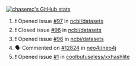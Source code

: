 [![chasemc's GitHub stats](https://github-readme-stats.vercel.app/api?username=chasemc)](https://github.com/anuraghazra/github-readme-stats)


<!--START_SECTION:activity-->
1. ❗️ Opened issue [#97](https://github.com/ncbi/datasets/issues/97) in [ncbi/datasets](https://github.com/ncbi/datasets)
2. ❗️ Closed issue [#96](https://github.com/ncbi/datasets/issues/96) in [ncbi/datasets](https://github.com/ncbi/datasets)
3. ❗️ Opened issue [#96](https://github.com/ncbi/datasets/issues/96) in [ncbi/datasets](https://github.com/ncbi/datasets)
4. 🗣 Commented on [#12824](https://github.com/neo4j/neo4j/issues/12824) in [neo4j/neo4j](https://github.com/neo4j/neo4j)
5. ❗️ Opened issue [#1](https://github.com/coolbutuseless/xxhashlite/issues/1) in [coolbutuseless/xxhashlite](https://github.com/coolbutuseless/xxhashlite)
<!--END_SECTION:activity-->
